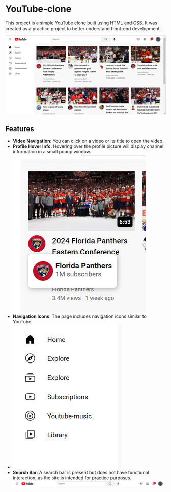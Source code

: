 # YouTube-clone

This project is a simple YouTube clone built using HTML and CSS. It was created as a practice project to better understand front-end development.

![Interface](youtube/images/interface.png)

## Features

- **Video Navigation**: You can click on a video or its title to open the video.
- **Profile Hover Info**: Hovering over the profile picture will display channel information in a small popup window.
![PPH](youtube/images/profile_picture_hover.png)
- **Navigation Icons**: The page includes navigation icons similar to YouTube.
- ![Nav_icons](youtube/images/nav_icons.png)
- **Search Bar**: A search bar is present but does not have functional interaction, as the site is intended for practice purposes.
![Header](youtube/images/header.png)

